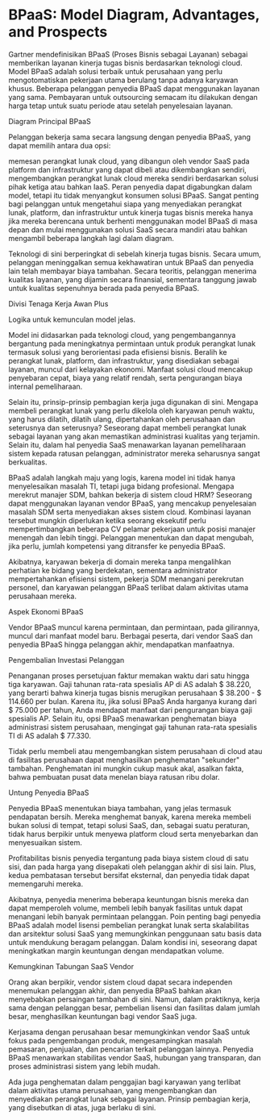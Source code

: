 # BPaaS: Model Diagram, Advantages, and Prospects

Gartner mendefinisikan BPaaS (Proses Bisnis sebagai Layanan) sebagai memberikan layanan kinerja tugas bisnis berdasarkan teknologi cloud. Model BPaaS adalah solusi terbaik untuk perusahaan yang perlu mengotomatiskan pekerjaan utama berulang tanpa adanya karyawan khusus. Beberapa pelanggan penyedia BPaaS dapat menggunakan layanan yang sama. Pembayaran untuk outsourcing semacam itu dilakukan dengan harga tetap untuk suatu periode atau setelah penyelesaian layanan.

Diagram Principal BPaaS

Pelanggan bekerja sama secara langsung dengan penyedia BPaaS, yang dapat memilih antara dua opsi:

memesan perangkat lunak cloud, yang dibangun oleh vendor SaaS pada platform dan infrastruktur yang dapat dibeli atau dikembangkan sendiri,
mengembangkan perangkat lunak cloud mereka sendiri berdasarkan solusi pihak ketiga atau bahkan IaaS.
Peran penyedia dapat digabungkan dalam model, tetapi itu tidak menyangkut konsumen solusi BPaaS. Sangat penting bagi pelanggan untuk mengetahui siapa yang menyediakan perangkat lunak, platform, dan infrastruktur untuk kinerja tugas bisnis mereka hanya jika mereka berencana untuk berhenti menggunakan model BPaaS di masa depan dan mulai menggunakan solusi SaaS secara mandiri atau bahkan mengambil beberapa langkah lagi dalam diagram.

Teknologi di sini berperingkat di sebelah kinerja tugas bisnis. Secara umum, pelanggan meninggalkan semua kekhawatiran untuk BPaaS dan penyedia lain telah membayar biaya tambahan. Secara teoritis, pelanggan menerima kualitas layanan, yang dijamin secara finansial, sementara tanggung jawab untuk kualitas sepenuhnya berada pada penyedia BPaaS.

Divisi Tenaga Kerja Awan Plus

Logika untuk kemunculan model jelas.

Model ini didasarkan pada teknologi cloud, yang pengembangannya bergantung pada meningkatnya permintaan untuk produk perangkat lunak termasuk solusi yang berorientasi pada efisiensi bisnis. Beralih ke perangkat lunak, platform, dan infrastruktur, yang disediakan sebagai layanan, muncul dari kelayakan ekonomi. Manfaat solusi cloud mencakup penyebaran cepat, biaya yang relatif rendah, serta pengurangan biaya internal pemeliharaan.

Selain itu, prinsip-prinsip pembagian kerja juga digunakan di sini. Mengapa membeli perangkat lunak yang perlu dikelola oleh karyawan penuh waktu, yang harus dilatih, dilatih ulang, dipertahankan oleh perusahaan dan seterusnya dan seterusnya? Seseorang dapat membeli perangkat lunak sebagai layanan yang akan memastikan administrasi kualitas yang terjamin. Selain itu, dalam hal penyedia SaaS menawarkan layanan pemeliharaan sistem kepada ratusan pelanggan, administrator mereka seharusnya sangat berkualitas.

BPaaS adalah langkah maju yang logis, karena model ini tidak hanya menyelesaikan masalah TI, tetapi juga bidang profesional. Mengapa merekrut manajer SDM, bahkan bekerja di sistem cloud HRM? Seseorang dapat menggunakan layanan vendor BPaaS, yang mencakup penyelesaian masalah SDM serta menyediakan akses sistem cloud. Kombinasi layanan tersebut mungkin diperlukan ketika seorang eksekutif perlu mempertimbangkan beberapa CV pelamar pekerjaan untuk posisi manajer menengah dan lebih tinggi. Pelanggan menentukan dan dapat mengubah, jika perlu, jumlah kompetensi yang ditransfer ke penyedia BPaaS.

Akibatnya, karyawan bekerja di domain mereka tanpa mengalihkan perhatian ke bidang yang berdekatan, sementara administrator mempertahankan efisiensi sistem, pekerja SDM menangani perekrutan personel, dan karyawan pelanggan BPaaS terlibat dalam aktivitas utama perusahaan mereka.

Aspek Ekonomi BPaaS

Vendor BPaaS muncul karena permintaan, dan permintaan, pada gilirannya, muncul dari manfaat model baru. Berbagai peserta, dari vendor SaaS dan penyedia BPaaS hingga pelanggan akhir, mendapatkan manfaatnya.

Pengembalian Investasi Pelanggan

Penanganan proses persetujuan faktur memakan waktu dari satu hingga tiga karyawan. Gaji tahunan rata-rata spesialis AP di AS adalah $ 38.220, yang berarti bahwa kinerja tugas bisnis merugikan perusahaan $ 38.200 - $ 114.660 per bulan. Karena itu, jika solusi BPaaS Anda harganya kurang dari $ 75.000 per tahun, Anda mendapat manfaat dari pengurangan biaya gaji spesialis AP. Selain itu, opsi BPaaS menawarkan penghematan biaya administrasi sistem perusahaan, mengingat gaji tahunan rata-rata spesialis TI di AS adalah $ 77.330.

Tidak perlu membeli atau mengembangkan sistem perusahaan di cloud atau di fasilitas perusahaan dapat menghasilkan penghematan "sekunder" tambahan. Penghematan ini mungkin cukup masuk akal, asalkan fakta, bahwa pembuatan pusat data menelan biaya ratusan ribu dolar.

Untung Penyedia BPaaS

Penyedia BPaaS menentukan biaya tambahan, yang jelas termasuk pendapatan bersih. Mereka menghemat banyak, karena mereka membeli bukan solusi di tempat, tetapi solusi SaaS, dan, sebagai suatu peraturan, tidak harus berpikir untuk menyewa platform cloud serta menyebarkan dan menyesuaikan sistem.

Profitabilitas bisnis penyedia tergantung pada biaya sistem cloud di satu sisi, dan pada harga yang disepakati oleh pelanggan akhir di sisi lain. Plus, kedua pembatasan tersebut bersifat eksternal, dan penyedia tidak dapat memengaruhi mereka.

Akibatnya, penyedia menerima beberapa keuntungan bisnis mereka dan dapat memperoleh volume, membeli lebih banyak fasilitas untuk dapat menangani lebih banyak permintaan pelanggan. Poin penting bagi penyedia BPaaS adalah model lisensi pembelian perangkat lunak serta skalabilitas dan arsitektur solusi SaaS yang memungkinkan penggunaan satu basis data untuk mendukung beragam pelanggan. Dalam kondisi ini, seseorang dapat meningkatkan margin keuntungan dengan mendapatkan volume.

Kemungkinan Tabungan SaaS Vendor

Orang akan berpikir, vendor sistem cloud dapat secara independen menemukan pelanggan akhir, dan penyedia BPaaS bahkan akan menyebabkan persaingan tambahan di sini. Namun, dalam praktiknya, kerja sama dengan pelanggan besar, pembelian lisensi dan fasilitas dalam jumlah besar, menghasilkan keuntungan bagi vendor SaaS juga.

Kerjasama dengan perusahaan besar memungkinkan vendor SaaS untuk fokus pada pengembangan produk, mengesampingkan masalah pemasaran, penjualan, dan pencarian terkait pelanggan lainnya. Penyedia BPaaS menawarkan stabilitas vendor SaaS, hubungan yang transparan, dan proses administrasi sistem yang lebih mudah.

Ada juga penghematan dalam penggajian bagi karyawan yang terlibat dalam aktivitas utama perusahaan, yang mengembangkan dan menyediakan perangkat lunak sebagai layanan. Prinsip pembagian kerja, yang disebutkan di atas, juga berlaku di sini.
